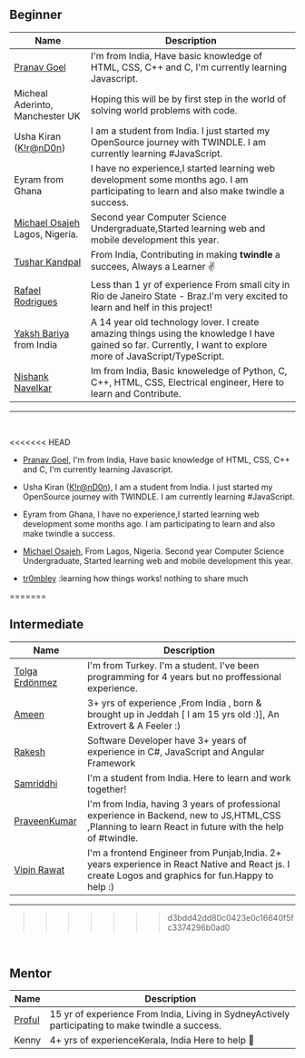 ## Beginner
| Name       | Description |
| ---------- | ----------- |
|[Pranav Goel](https://github.com/pranavgoel29)|I'm from India, Have basic knowledge of HTML, CSS, C++ and C, I'm currently learning Javascript.|
|Micheal Aderinto, Manchester UK|Hoping this will be by first step in the world of solving world problems with code.|
|Usha Kiran ([K!r@nD0n](https://twitter.com/ushakiran_m)) | I am a student from India. I just started my OpenSource journey with TWINDLE. I am currently learning #JavaScript.|
|Eyram from Ghana|I have no experience,I started learning web development some months ago. I am participating to learn and also make twindle a success.|
|[Michael Osajeh](https://github.com/michaelcosj) Lagos, Nigeria.|Second year Computer Science Undergraduate,Started learning web and mobile development this year.|
|[Tushar Kandpal](https://github.com/tusharkandpal)|From India, Contributing in making **twindle** a succees, Always a Learner :v:|
|[Rafael Rodrigues](https://github.com/RafaelBatman55)|Less than 1 yr of experience From small city in Rio de Janeiro State - Braz.I'm very excited to learn and helf in this project!|
|[Yaksh Bariya](https://www.github.com/thunder-coding) from India|A 14 year old technology lover. I create amazing things using the knowledge I have gained so far. Currently, I want to explore more of JavaScript/TypeScript.|
|[Nishank Navelkar](https://www.github.com/nishanknavelkar)|Im from India, Basic knoweledge of Python, C, C++, HTML, CSS,  Electrical engineer, Here to learn and Contribute.|

---

<br/>

<<<<<<< HEAD
- [Pranav Goel](https://github.com/pranavgoel29), I'm from India, Have basic knowledge of HTML, CSS, C++ and C, I'm currently learning Javascript.

- Usha Kiran ([K!r@nD0n](https://twitter.com/ushakiran_m)), I am a student from India. I just started my OpenSource journey with TWINDLE. I am currently learning #JavaScript.

- Eyram from Ghana, I have no experience,I started learning web development some months ago. I am participating to learn and also make twindle a success.

- [Michael Osajeh](https://github.com/michaelcosj),
  From Lagos, Nigeria.
  Second year Computer Science Undergraduate,
  Started learning web and mobile development this year.

- [tr0mbley](https://github.com/tr0mbl3y) :learning how things works! nothing to share much

=======
## Intermediate

| Name       | Description |
| ---------- | ----------- |
|[Tolga Erdönmez](https://github.com/tolgaerdonmez)|I'm from Turkey. I'm a student. I've been programming for 4 years but no proffessional experience.|
|[Ameen](https://github.com/UnevenCoder)|3+ yrs of experience ,From India , born & brought up in Jeddah [ I am 15 yrs old :)], An Extrovert & A Feeler :)|
|[Rakesh](https://github.com/Rakesh-4)|Software Developer have 3+ years of experience in C#, JavaScript and Angular Framework|
|[Samriddhi](https://github.com/sammjainn)|I'm a student from India. Here to learn and work together!|
|[PraveenKumar](https://github.com/praveen2896)|I'm from India, having 3 years of professional experience in Backend, new to JS,HTML,CSS ,Planning to learn React in future with the help of #twindle.|
|[Vipin Rawat](https://github.com/aesthytik)|I'm a frontend Engineer from Punjab,India. 2+ years experience in React Native and React js. I create Logos and graphics for fun.Happy to help :)|

---
>>>>>>> d3bdd42dd80c0423e0c16640f5fc3374296b0ad0

<br />


## Mentor
| Name       | Description |
| ---------- | ----------- |
|[Proful](https://github.com/proful)| 15 yr of experience From India, Living in SydneyActively participating to make twindle a success.|
|Kenny|4+ yrs of experienceKerala, India Here to help :partying_face:|

